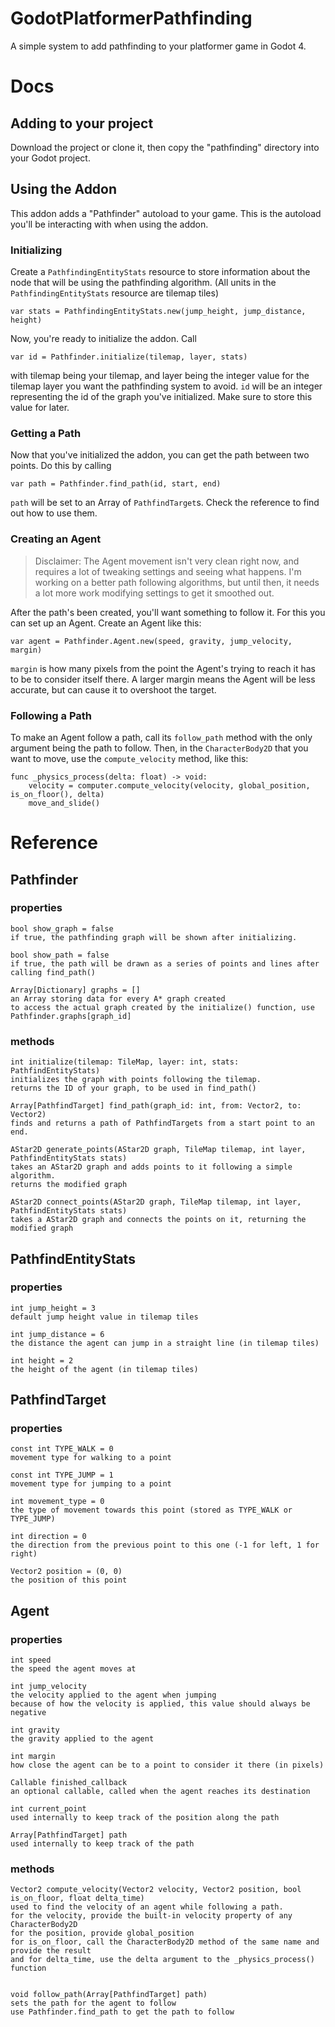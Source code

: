 # GodotPlatformerPathfinding
A simple system to add pathfinding to your platformer game in Godot 4.

# Docs
## Adding to your project
Download the project or clone it, then copy the "pathfinding" directory into your Godot project.

## Using the Addon
This addon adds a "Pathfinder" autoload to your game. This is the autoload you'll be interacting with when using the addon.

### Initializing
Create a `PathfindingEntityStats` resource to store information about the node that will be using the pathfinding algorithm.
(All units in the `PathfindingEntityStats` resource are tilemap tiles)
```
var stats = PathfindingEntityStats.new(jump_height, jump_distance, height)
```
Now, you're ready to initialize the addon. Call
```
var id = Pathfinder.initialize(tilemap, layer, stats)
```
with tilemap being your tilemap, and layer being the integer value for the tilemap layer you want the pathfinding system to avoid.
`id` will be an integer representing the id of the graph you've initialized. Make sure to store this value for later.

### Getting a Path
Now that you've initialized the addon, you can get the path between two points. Do this by calling
```
var path = Pathfinder.find_path(id, start, end)
```
`path` will be set to an Array of `PathfindTarget`s. Check the reference to find out how to use them.

### Creating an Agent

> Disclaimer: The Agent movement isn't very clean right now, and requires a lot of tweaking settings and seeing what happens. I'm working on a better path following algorithms, but until then, it needs a lot more work modifying settings to get it smoothed out.

After the path's been created, you'll want something to follow it. For this you can set up an Agent.
Create an Agent like this:
```
var agent = Pathfinder.Agent.new(speed, gravity, jump_velocity, margin)
```
`margin` is how many pixels from the point the Agent's trying to reach it has to be to consider itself there. A larger margin means the Agent will be less accurate, but can cause it to overshoot the target.

### Following a Path
To make an Agent follow a path, call its `follow_path` method with the only argument being the path to follow.
Then, in the `CharacterBody2D` that you want to move, use the `compute_velocity` method, like this:
```
func _physics_process(delta: float) -> void:
    velocity = computer.compute_velocity(velocity, global_position, is_on_floor(), delta)
    move_and_slide()
```

# Reference
## Pathfinder
### properties
```
bool show_graph = false
if true, the pathfinding graph will be shown after initializing.

bool show_path = false
if true, the path will be drawn as a series of points and lines after calling find_path()

Array[Dictionary] graphs = []
an Array storing data for every A* graph created
to access the actual graph created by the initialize() function, use Pathfinder.graphs[graph_id]
```
### methods
```
int initialize(tilemap: TileMap, layer: int, stats: PathfindEntityStats)
initializes the graph with points following the tilemap.
returns the ID of your graph, to be used in find_path()

Array[PathfindTarget] find_path(graph_id: int, from: Vector2, to: Vector2)
finds and returns a path of PathfindTargets from a start point to an end.

AStar2D generate_points(AStar2D graph, TileMap tilemap, int layer, PathfindEntityStats stats)
takes an AStar2D graph and adds points to it following a simple algorithm.
returns the modified graph

AStar2D connect_points(AStar2D graph, TileMap tilemap, int layer, PathfindEntityStats stats)
takes a AStar2D graph and connects the points on it, returning the modified graph
```

## PathfindEntityStats
### properties
```
int jump_height = 3
default jump height value in tilemap tiles

int jump_distance = 6
the distance the agent can jump in a straight line (in tilemap tiles)

int height = 2
the height of the agent (in tilemap tiles)

```

## PathfindTarget
### properties
```
const int TYPE_WALK = 0
movement type for walking to a point

const int TYPE_JUMP = 1
movement type for jumping to a point

int movement_type = 0
the type of movement towards this point (stored as TYPE_WALK or TYPE_JUMP)

int direction = 0
the direction from the previous point to this one (-1 for left, 1 for right)

Vector2 position = (0, 0)
the position of this point
```

## Agent
### properties
```
int speed
the speed the agent moves at

int jump_velocity
the velocity applied to the agent when jumping
because of how the velocity is applied, this value should always be negative

int gravity
the gravity applied to the agent

int margin
how close the agent can be to a point to consider it there (in pixels)

Callable finished_callback
an optional callable, called when the agent reaches its destination

int current_point
used internally to keep track of the position along the path

Array[PathfindTarget] path
used internally to keep track of the path
```

### methods
```
Vector2 compute_velocity(Vector2 velocity, Vector2 position, bool is_on_floor, float delta_time)
used to find the velocity of an agent while following a path.
for the velocity, provide the built-in velocity property of any CharacterBody2D
for the position, provide global_position
for is_on_floor, call the CharacterBody2D method of the same name and provide the result
and for delta_time, use the delta argument to the _physics_process() function


void follow_path(Array[PathfindTarget] path)
sets the path for the agent to follow
use Pathfinder.find_path to get the path to follow
```
